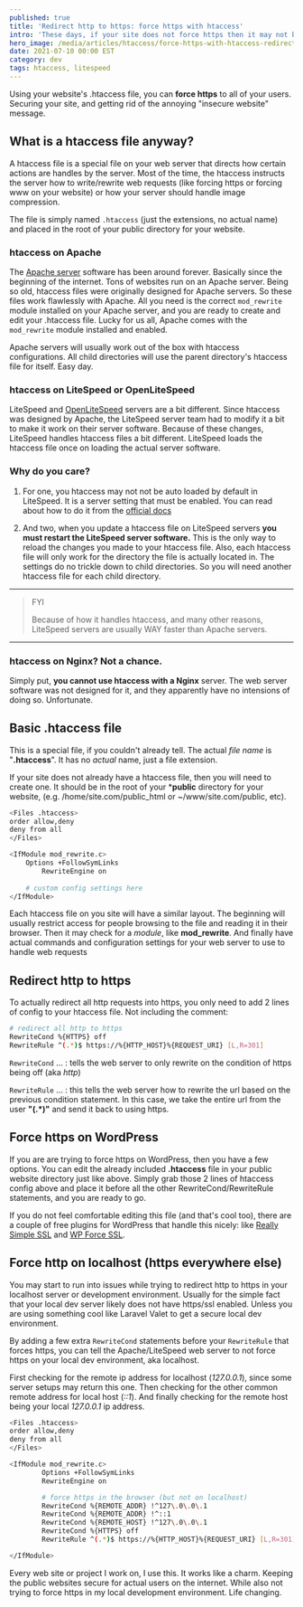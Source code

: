 ```yaml
---
published: true
title: 'Redirect http to https: force https with htaccess'
intro: 'These days, if your site does not force https then it may not be secure. Chrome, Brave, and Firefox will give nasty security warnings to your users if you site is not secured with https/ssl.'
hero_image: /media/articles/htaccess/force-https-with-htaccess-redirect-http-to-https.jpg
date: 2021-07-10 00:00 EST
category: dev
tags: htaccess, litespeed
---
```



Using your website's .htaccess file, you can **force https** to all of your users. Securing your site, and getting rid of the annoying "insecure website" message.

## What is a htaccess file anyway?

A htaccess file is a special file on your web server that directs how certain actions are handles by the server. Most of the time, the htaccess instructs the server how to write/rewrite web requests (like forcing https or forcing www on your website) or how your server should handle image compression.

The file is simply named `.htaccess` (just the extensions, no actual name) and placed in the root of your public directory for your website. 

### htaccess on Apache

The [Apache server](https://www.apache.org/) software has been around forever. Basically since the beginning of the internet. Tons of websites run on an Apache server. Being so old, htaccess files were originally designed for Apache servers. So these files work flawlessly with Apache. All you need is the correct `mod_rewrite` module installed on your Apache server, and you are ready to create and edit your .htaccess file. Lucky for us all, Apache comes with the `mod_rewrite` module installed and enabled. 

Apache servers will usually work out of the box with htaccess configurations. All child directories will use the parent directory's htaccess file for itself. Easy day.

### htaccess on LiteSpeed or OpenLiteSpeed

LiteSpeed and [OpenLiteSpeed](https://openlitespeed.org/kb/) servers are a bit different. Since htaccess was designed by Apache, the LiteSpeed server team had to modify it a bit to make it work on their server software. Because of these changes, LiteSpeed handles htaccess files a bit different. LiteSpeed loads the htaccess file once on loading the actual server software.

### Why do you care? 

1. For one, you htaccess may not not be auto loaded by default in LiteSpeed. It is a server setting that must be enabled. You can read about how to do it from the [official docs](https://openlitespeed.org/kb/how-to-autoload-htaccess-with-openlitespeed/) 

2. And two, when you update a htaccess file on LiteSpeed servers **you must restart the LiteSpeed server software.** This is the only way to reload the changes you made to your htaccess file. Also, each htaccess file will only work for the directory the file is actually located in. The settings do no trickle down to child directories. So you will need another htaccess file for each child directory.

---

> FYI
> 
> Because of how it handles htaccess, and many other reasons, LiteSpeed servers are usually WAY faster than Apache servers.

---

### htaccess on Nginx? Not a chance.

Simply put, **you cannot use htaccess with a Nginx** server. The web server software was not designed for it, and they apparently have no intensions of doing so. Unfortunate.

## Basic .htaccess file

This is a special file, if you couldn't already tell. The actual _file name_ is "**.htaccess**". It has no _actual_ name, just a file extension.

If your site does not already have a htaccess file, then you will need to create one. It should be in the root of your ***public** directory for your website, (e.g. /home/site.com/public_html or ~/www/site.com/public, etc).

```bash
<Files .htaccess>
order allow,deny
deny from all
</Files>

<IfModule mod_rewrite.c>
	Options +FollowSymLinks
		RewriteEngine on
		
	# custom config settings here
</IfModule>
```

Each htaccess file on you site will have a similar layout. The beginning will usually restrict access for people browsing to the file and reading it in their browser. Then it may check for a _module_, like **mod_rewrite**. And finally have actual commands and configuration settings for your web server to use to handle web requests

## Redirect http to https

To actually redirect all http requests into https, you only need to add 2 lines of config to your htaccess file. Not including the comment:

```bash
# redirect all http to https
RewriteCond %{HTTPS} off 
RewriteRule ^(.*)$ https://%{HTTP_HOST}%{REQUEST_URI} [L,R=301]
```

`RewriteCond` ... : tells the web server to only rewrite on the condition of https being off (aka _http_)

`RewriteRule` ... : this tells the web server how to rewrite the url based on the previous condition statement. In this case, we take the entire url from the user **"(.*)"** and send it back to using https.

## Force https on WordPress

If you are are trying to force https on WordPress, then you have a few options. You can edit the already included **.htaccess** file in your public website directory just like above. Simply grab those 2 lines of htaccess config above and place it before all the other RewriteCond/RewriteRule statements, and you are ready to go.

If you do not feel comfortable editing this file (and that's cool too), there are a couple of free plugins for WordPress that handle this nicely: like [Really Simple SSL](https://wordpress.org/plugins/really-simple-ssl/) and [WP Force SSL](https://wordpress.org/plugins/wp-force-ssl/).

## Force http on localhost (https everywhere else)

You may start to run into issues while trying to redirect http to https in your localhost server or development environment. Usually for the simple fact that your local dev server likely does not have https/ssl enabled. Unless you are using something cool like Laravel Valet to get a secure local dev environment.

By adding a few extra `RewriteCond` statements before your `RewriteRule` that forces https, you can tell the Apache/LiteSpeed web server to not force https on your local dev environment, aka localhost.

First checking for the remote ip address for localhost (_127.0.0.1_), since some server setups may return this one. Then checking for the other common remote address for local host (_::1_). And finally checking for the remote host being your local _127.0.0.1_ ip address.

```bash
<Files .htaccess>
order allow,deny
deny from all
</Files>

<IfModule mod_rewrite.c>
		Options +FollowSymLinks
		RewriteEngine on

		# force https in the browser (but not on localhost)
		RewriteCond %{REMOTE_ADDR} !^127\.0\.0\.1
		RewriteCond %{REMOTE_ADDR} !^::1
		RewriteCond %{REMOTE_HOST} !^127\.0\.0\.1
		RewriteCond %{HTTPS} off 
		RewriteRule ^(.*)$ https://%{HTTP_HOST}%{REQUEST_URI} [L,R=301]

</IfModule>
```

Every web site or project I work on, I use this. It works like a charm. Keeping the public websites secure for actual users on the internet. While also not trying to force https in my local development environment. Life changing.
